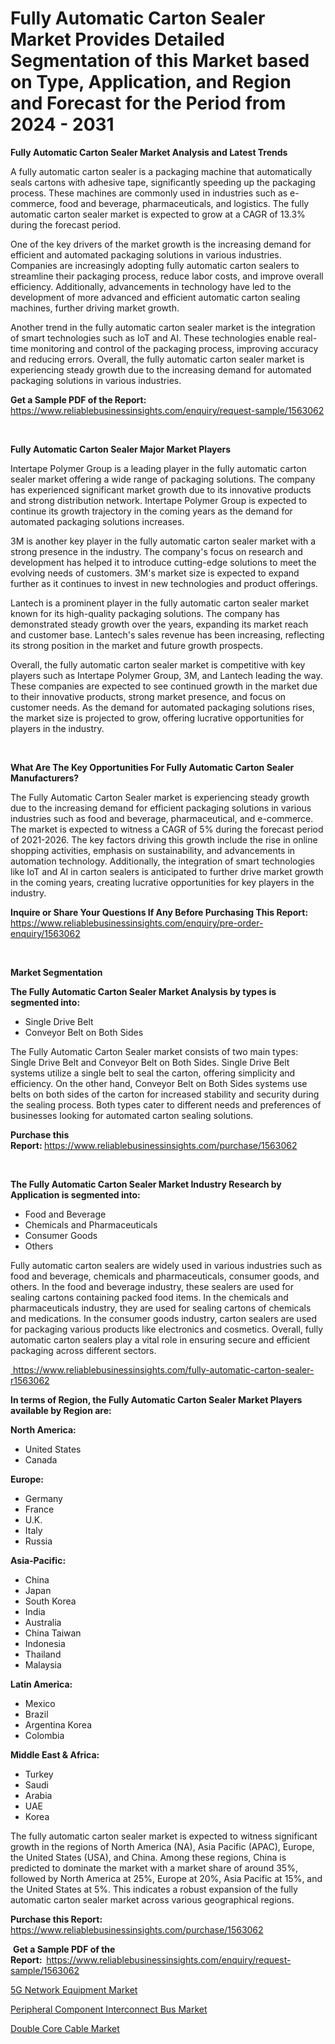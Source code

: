 <p><h1>Fully Automatic Carton Sealer Market Provides Detailed Segmentation of this Market based on Type, Application, and Region and Forecast for the Period from 2024 - 2031</h1></p><p><strong>Fully Automatic Carton Sealer Market Analysis and Latest Trends</strong></p>
<p><p>A fully automatic carton sealer is a packaging machine that automatically seals cartons with adhesive tape, significantly speeding up the packaging process. These machines are commonly used in industries such as e-commerce, food and beverage, pharmaceuticals, and logistics. The fully automatic carton sealer market is expected to grow at a CAGR of 13.3% during the forecast period.</p><p>One of the key drivers of the market growth is the increasing demand for efficient and automated packaging solutions in various industries. Companies are increasingly adopting fully automatic carton sealers to streamline their packaging process, reduce labor costs, and improve overall efficiency. Additionally, advancements in technology have led to the development of more advanced and efficient automatic carton sealing machines, further driving market growth.</p><p>Another trend in the fully automatic carton sealer market is the integration of smart technologies such as IoT and AI. These technologies enable real-time monitoring and control of the packaging process, improving accuracy and reducing errors. Overall, the fully automatic carton sealer market is experiencing steady growth due to the increasing demand for automated packaging solutions in various industries.</p></p>
<p><strong>Get a Sample PDF of the Report:&nbsp;</strong> <a href="https://www.reliablebusinessinsights.com/enquiry/request-sample/1563062">https://www.reliablebusinessinsights.com/enquiry/request-sample/1563062</a></p>
<p>&nbsp;</p>
<p><strong>Fully Automatic Carton Sealer Major Market Players</strong></p>
<p><p>Intertape Polymer Group is a leading player in the fully automatic carton sealer market offering a wide range of packaging solutions. The company has experienced significant market growth due to its innovative products and strong distribution network. Intertape Polymer Group is expected to continue its growth trajectory in the coming years as the demand for automated packaging solutions increases.</p><p>3M is another key player in the fully automatic carton sealer market with a strong presence in the industry. The company's focus on research and development has helped it to introduce cutting-edge solutions to meet the evolving needs of customers. 3M's market size is expected to expand further as it continues to invest in new technologies and product offerings.</p><p>Lantech is a prominent player in the fully automatic carton sealer market known for its high-quality packaging solutions. The company has demonstrated steady growth over the years, expanding its market reach and customer base. Lantech's sales revenue has been increasing, reflecting its strong position in the market and future growth prospects.</p><p>Overall, the fully automatic carton sealer market is competitive with key players such as Intertape Polymer Group, 3M, and Lantech leading the way. These companies are expected to see continued growth in the market due to their innovative products, strong market presence, and focus on customer needs. As the demand for automated packaging solutions rises, the market size is projected to grow, offering lucrative opportunities for players in the industry.</p></p>
<p>&nbsp;</p>
<p><strong>What Are The Key Opportunities For Fully Automatic Carton Sealer Manufacturers?</strong></p>
<p><p>The Fully Automatic Carton Sealer market is experiencing steady growth due to the increasing demand for efficient packaging solutions in various industries such as food and beverage, pharmaceutical, and e-commerce. The market is expected to witness a CAGR of 5% during the forecast period of 2021-2026. The key factors driving this growth include the rise in online shopping activities, emphasis on sustainability, and advancements in automation technology. Additionally, the integration of smart technologies like IoT and AI in carton sealers is anticipated to further drive market growth in the coming years, creating lucrative opportunities for key players in the industry.</p></p>
<p><strong>Inquire or Share Your Questions If Any Before Purchasing This Report:</strong> <a href="https://www.reliablebusinessinsights.com/enquiry/pre-order-enquiry/1563062">https://www.reliablebusinessinsights.com/enquiry/pre-order-enquiry/1563062</a></p>
<p>&nbsp;</p>
<p><strong>Market Segmentation</strong></p>
<p><strong>The Fully Automatic Carton Sealer Market Analysis by types is segmented into:</strong></p>
<p><ul><li>Single Drive Belt</li><li>Conveyor Belt on Both Sides</li></ul></p>
<p><p>The Fully Automatic Carton Sealer market consists of two main types: Single Drive Belt and Conveyor Belt on Both Sides. Single Drive Belt systems utilize a single belt to seal the carton, offering simplicity and efficiency. On the other hand, Conveyor Belt on Both Sides systems use belts on both sides of the carton for increased stability and security during the sealing process. Both types cater to different needs and preferences of businesses looking for automated carton sealing solutions.</p></p>
<p><strong>Purchase this Report:&nbsp;</strong><a href="https://www.reliablebusinessinsights.com/purchase/1563062">https://www.reliablebusinessinsights.com/purchase/1563062</a></p>
<p>&nbsp;</p>
<p><strong>The Fully Automatic Carton Sealer Market Industry Research by Application is segmented into:</strong></p>
<p><ul><li>Food and Beverage</li><li>Chemicals and Pharmaceuticals</li><li>Consumer Goods</li><li>Others</li></ul></p>
<p><p>Fully automatic carton sealers are widely used in various industries such as food and beverage, chemicals and pharmaceuticals, consumer goods, and others. In the food and beverage industry, these sealers are used for sealing cartons containing packed food items. In the chemicals and pharmaceuticals industry, they are used for sealing cartons of chemicals and medications. In the consumer goods industry, carton sealers are used for packaging various products like electronics and cosmetics. Overall, fully automatic carton sealers play a vital role in ensuring secure and efficient packaging across different sectors.</p></p>
<p><a href="https://www.reliablebusinessinsights.com/fully-automatic-carton-sealer-r1563062">&nbsp;https://www.reliablebusinessinsights.com/fully-automatic-carton-sealer-r1563062</a></p>
<p><strong>In terms of Region, the Fully Automatic Carton Sealer Market Players available by Region are:</strong></p>
<p>
    <p> <strong> North America: </strong>
        <ul>
            <li>United States</li>
            <li>Canada</li>
        </ul>
        </p> 
    <p> <strong> Europe: </strong>
        <ul>
            <li>Germany</li>
            <li>France</li>
            <li>U.K.</li>
            <li>Italy</li>
            <li>Russia</li>
        </ul>
        </p> 
    <p> <strong> Asia-Pacific: </strong>
        <ul>
            <li>China</li>
            <li>Japan</li>
            <li>South Korea</li>
            <li>India</li>
            <li>Australia</li>
            <li>China Taiwan</li>
            <li>Indonesia</li>
            <li>Thailand</li>
            <li>Malaysia</li>
        </ul>
        </p> 
    <p> <strong> Latin America: </strong>
        <ul>
            <li>Mexico</li>
            <li>Brazil</li>
            <li>Argentina Korea</li>
            <li>Colombia</li>
        </ul>
        </p> 
    <p> <strong> Middle East & Africa: </strong>
        <ul>
            <li>Turkey</li>
            <li>Saudi</li>
            <li>Arabia</li>
            <li>UAE</li>
            <li>Korea</li>
        </ul>
    </p>
    </p>
<p><p>The fully automatic carton sealer market is expected to witness significant growth in the regions of North America (NA), Asia Pacific (APAC), Europe, the United States (USA), and China. Among these regions, China is predicted to dominate the market with a market share of around 35%, followed by North America at 25%, Europe at 20%, Asia Pacific at 15%, and the United States at 5%. This indicates a robust expansion of the fully automatic carton sealer market across various geographical regions.</p></p>
<p><strong>Purchase this Report: </strong><a href="https://www.reliablebusinessinsights.com/purchase/1563062">https://www.reliablebusinessinsights.com/purchase/1563062</a></p>
<p>&nbsp;<strong>Get a Sample PDF of the Report:&nbsp;&nbsp;</strong><a href="https://www.reliablebusinessinsights.com/enquiry/request-sample/1563062">https://www.reliablebusinessinsights.com/enquiry/request-sample/1563062</a></p>
<p><strong></strong></p>
<p><p><a href="https://github.com/maesanjaya8/Market-Research-Report-List-1/blob/main/5g-network-equipment-market.md">5G Network Equipment Market</a></p><p><a href="https://github.com/kaiserrayhan25/Market-Research-Report-List-1/blob/main/peripheral-component-interconnect-bus-market.md">Peripheral Component Interconnect Bus Market</a></p><p><a href="https://github.com/sowravmitra0/Market-Research-Report-List-1/blob/main/double-core-cable-market.md">Double Core Cable Market</a></p></p>